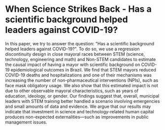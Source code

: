 # When Science Strikes Back - Has a scientific background helped leaders against COVID-19?

In this paper, we try to answer the question: "Has a scientific background helped leaders against COVID-19?". To do so, we use a regression discontinuity design in close mayoral races between STEM (science, technology, engineering and math) and Non-STEM candidates to estimate the causal impact of having a mayor with scientific background on COVID-19 epidemiological outcomes in Brazil. We find that STEM mayors reduced COVID-19 deaths and hospitalizations and one of their mechanisms was increasing the number of non-pharmaceutical interventions (NPIs), such as face mask obligatory usage. We also show that this estimated impact is not due to other observable mayoral characteristics, such as years of education, ideology, or gender. Our findings suggest that, overall, municipal leaders with STEM training better handled a scenario involving emergencies and small amounts of data and evidence. We argue that our results may indicate that investment in science and technology-related human capital produces non-expected externalities—such as improvements in public management issues.
